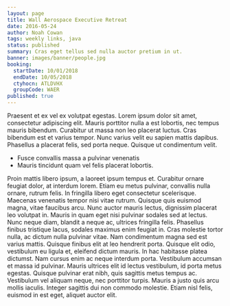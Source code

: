 ```yaml
---
layout: page
title: Wall Aerospace Executive Retreat
date: 2016-05-24
author: Noah Cowan
tags: weekly links, java
status: published
summary: Cras eget tellus sed nulla auctor pretium in ut.
banner: images/banner/people.jpg
booking:
  startDate: 10/01/2018
  endDate: 10/05/2018
  ctyhocn: ATLDVHX
  groupCode: WAER
published: true
---
```

Praesent et ex vel ex volutpat egestas. Lorem ipsum dolor sit amet, consectetur adipiscing elit. Mauris porttitor nulla a est lobortis, nec tempus mauris bibendum. Curabitur ut massa non leo placerat luctus. Cras bibendum est et varius tempor. Nunc varius velit eu sapien mattis dapibus. Phasellus a placerat felis, sed porta neque. Quisque ut condimentum velit.

* Fusce convallis massa a pulvinar venenatis
* Mauris tincidunt quam vel felis placerat lobortis.

Proin mattis libero ipsum, a laoreet ipsum tempus et. Curabitur ornare feugiat dolor, at interdum lorem. Etiam eu metus pulvinar, convallis nulla ornare, rutrum felis. In fringilla libero eget consectetur scelerisque. Maecenas venenatis tempor nisi vitae rutrum. Quisque quis euismod magna, vitae faucibus arcu. Nunc auctor mauris lectus, dignissim placerat leo volutpat in. Mauris in quam eget nisi pulvinar sodales sed at lectus. Nunc neque diam, blandit a neque ac, ultrices fringilla felis. Phasellus finibus tristique lacus, sodales maximus enim feugiat in.
Cras molestie tortor nulla, ac dictum nulla pulvinar vitae. Nam condimentum magna sed est varius mattis. Quisque finibus elit at leo hendrerit porta. Quisque elit odio, vestibulum eu ligula et, eleifend dictum mauris. In hac habitasse platea dictumst. Nam cursus enim ac neque interdum porta. Vestibulum accumsan et massa id pulvinar. Mauris ultrices elit id lectus vestibulum, id porta metus egestas. Quisque pulvinar erat nibh, quis sagittis metus tempus ac. Vestibulum vel aliquam neque, nec porttitor turpis. Mauris a justo quis arcu mollis iaculis. Integer sagittis dui non commodo molestie. Etiam nisl felis, euismod in est eget, aliquet auctor elit.
